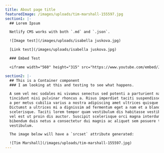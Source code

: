 ```yaml
---
title: About page title
featuredImage: /images/uploads/tim-marshall-155597.jpg
section1: |-
  ## Lorem Ipsum

  Netlify CMS works with both `.md` and `.json`.

  ![Image test](/images/uploads/isabella juskova.jpg)

  [Link test](/images/uploads/isabella juskova.jpg)

  ### Embed Test

  <iframe width="560" height="315" src="https://www.youtube.com/embed/Js00yn142ic" frameborder="0" allow="autoplay; encrypted-media" allowfullscreen></iframe>

section2: |-
  ## This is a Container component
  ### I am looking at this and testing to see what happens.

  A sem vel nec sodales mi vivamus senectus sed potenti a parturient nascetur
  tincidunt nisi pulvinar rhoncus a. Risus imperdiet taciti suspendisse facilisi
  a per metus cubilia varius a nostra adipiscing amet ultrices quisque ac mi a.
  Dictumst a ultrices mi a dignissim ad fermentum eget a nam et a blandit
  scelerisque. Taciti lorem tempor quam vestibulum dis habitasse vestibulum diam
  vel est ut proin dis auctor. Suscipit scelerisque orci magna interdum vel
  bibendum duis netus a consectetur dui magnis ac aliquet sem posuere tincidunt
  vestibulum.

  The image below will have a `srcset` attribute generated:

  ![Tim Marshall](/images/uploads/tim-marshall-155597.jpg)
---
```

